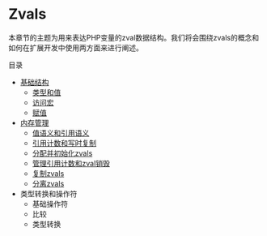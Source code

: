 # Zvals

本章节的主题为用来表达PHP变量的zval数据结构。我们将会围绕zvals的概念和如何在扩展开发中使用两方面来进行阐述。

目录
 - [基础结构](https://github.com/GenialX/php-internals-book-in-chinese/blob/master/zvals/basic_structure.md)
   - [类型和值](https://github.com/GenialX/php-internals-book-in-chinese/blob/master/zvals/basic_structure.md#user-content-类型和值)
   - [访问宏](https://github.com/GenialX/php-internals-book-in-chinese/blob/master/zvals/basic_structure.md#user-content-访问宏)
   - [赋值](https://github.com/GenialX/php-internals-book-in-chinese/blob/master/zvals/basic_structure.md#user-content-赋值)
 - [内存管理](https://github.com/GenialX/php-internals-book-in-chinese/blob/master/zvals/memory_management.md)
   - [值语义和引用语义](https://github.com/GenialX/php-internals-book-in-chinese/blob/master/zvals/memory_management.md#user-content-值语义和引用语义)
   - [引用计数和写时复制](https://github.com/GenialX/php-internals-book-in-chinese/blob/master/zvals/memory_management.md#user-content-引用计数和写时复制)
   - [分配并初始化zvals](https://github.com/GenialX/php-internals-book-in-chinese/blob/master/zvals/memory_management.md#user-content-分配并初始化zvals)
   - [管理引用计数和zval销毁](https://github.com/GenialX/php-internals-book-in-chinese/blob/master/zvals/memory_management.md#user-content-管理引用计数和zval销毁)
   - [复制zvals](https://github.com/GenialX/php-internals-book-in-chinese/blob/master/zvals/memory_management.md#user-content-复制zvals)
   - [分离zvals](https://github.com/GenialX/php-internals-book-in-chinese/blob/master/zvals/memory_management.md#user-content-分离zvals)
 - 类型转换和操作符
   - 基础操作符
   - 比较
   - 类型转换
